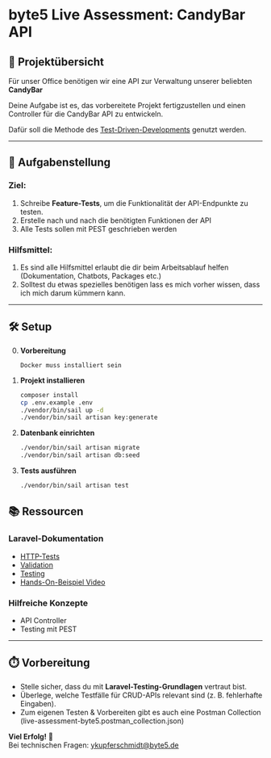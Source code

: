 # byte5 Live Assessment: CandyBar API


## 📌 Projektübersicht
Für unser Office benötigen wir eine API zur Verwaltung unserer beliebten **CandyBar**

Deine Aufgabe ist es, das vorbereitete Projekt fertigzustellen und einen Controller für die CandyBar API zu entwickeln. 

Dafür soll die Methode des [Test-Driven-Developments](https://martinfowler.com/bliki/TestDrivenDevelopment.html) genutzt werden.

---

## 🎯 Aufgabenstellung
### **Ziel:**  
1. Schreibe **Feature-Tests**, um die Funktionalität der API-Endpunkte zu testen.  
2. Erstelle nach und nach die benötigten Funktionen der API
3. Alle Tests sollen mit PEST geschrieben werden

### **Hilfsmittel:**
1. Es sind alle Hilfsmittel erlaubt die dir beim Arbeitsablauf helfen (Dokumentation, Chatbots, Packages etc.)
2. Solltest du etwas spezielles benötigen lass es mich vorher wissen, dass ich mich darum kümmern kann.

---

## 🛠️ Setup  
0. **Vorbereitung**
    ```
   Docker muss installiert sein
   ```
1. **Projekt installieren**  
   ```bash
   composer install
   cp .env.example .env
   ./vendor/bin/sail up -d
   ./vendor/bin/sail artisan key:generate
   ```

2. **Datenbank einrichten**
   ```bash
   ./vendor/bin/sail artisan migrate
   ./vendor/bin/sail artisan db:seed
   ```

3. **Tests ausführen**
   ```bash
   ./vendor/bin/sail artisan test
   ```


## 📚 Ressourcen
### **Laravel-Dokumentation**
- [HTTP-Tests](https://laravel.com/docs/http-tests)
- [Validation](https://laravel.com/docs/validation)
- [Testing](https://laravel.com/docs/testing)
- [Hands-On-Beispiel Video](https://www.youtube.com/watch?v=UHnP7ThzLpE&ab_channel=LaravelDaily)

### **Hilfreiche Konzepte**
- API Controller
- Testing mit PEST

---

## ⏱️ Vorbereitung
- Stelle sicher, dass du mit **Laravel-Testing-Grundlagen** vertraut bist.
- Überlege, welche Testfälle für CRUD-APIs relevant sind (z. B. fehlerhafte Eingaben).
- Zum eigenen Testen & Vorbereiten gibt es auch eine Postman Collection (live-assessment-byte5.postman_collection.json)

**Viel Erfolg!** 🚀  
Bei technischen Fragen: ykupferschmidt@byte5.de
